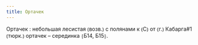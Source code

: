 ```yaml
---
title: Ортачек
---
```


Ортачек
: небольшая лесистая ⦅возв.⦆ с полянами к ⦅С⦆ от ⦅г.⦆ Кабарга#1 ⦅тюрк.⦆ ортачек – серединка ⦃Б14, Б15⦄.
